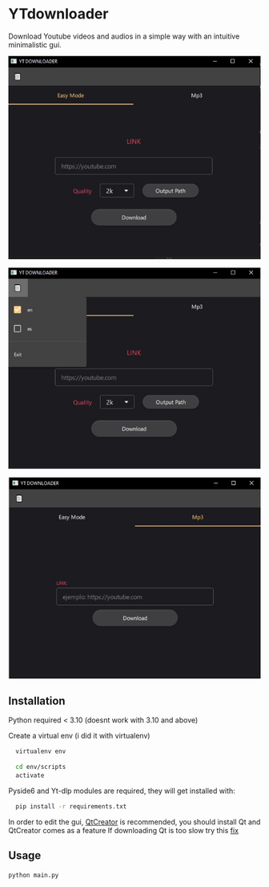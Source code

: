 # YTdownloader

Download Youtube videos and audios in a simple way with an intuitive minimalistic gui.

![Logo](https://raw.githubusercontent.com/nee47/ytdownloader/master/ytdownloader.jpg)

![Logo](https://raw.githubusercontent.com/nee47/ytdownloader/master/ytdownloader2.jpg)

![Logo](https://raw.githubusercontent.com/nee47/ytdownloader/master/ytdownloader3.jpg)

## Installation

Python required < 3.10 (doesnt work with 3.10 and above)

Create a virtual env (i did it with virtualenv)

```bash
  virtualenv env
```

```bash
  cd env/scripts
  activate
```

Pyside6 and Yt-dlp modules are required, they will get installed with:

```bash
  pip install -r requirements.txt
```

In order to edit the gui, [QtCreator](https://www.qt.io/download-open-source) is recommended, you should install Qt and QtCreator comes as a feature
If downloading Qt is too slow try this [fix](https://www.youtube.com/watch?v=F0BwCNKAx80)

## Usage

```
python main.py
```
